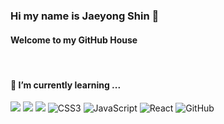 ### Hi my name is Jaeyong Shin 👋
#### Welcome to my GitHub House
<br/>
<h4> 🌱 I’m currently learning ... </h4>

<img src="https://img.shields.io/badge/Python-3776AB?style=for-the-badge&logo=Python&logoColor=white">
<img src="https://img.shields.io/badge/-HTML5-F05032?style=for-the-badge&logo=html5&logoColor=ffffff"/>
<img src="https://img.shields.io/badge/Spring-6DB33F?style=for-the-badge&logo=spring&logoColor=ffffff"/>
<img alt="CSS3" src ="https://img.shields.io/badge/CSS3-007ACC.svg?style=for-the-badge&logo=css3"/>
<img alt="JavaScript" src ="https://img.shields.io/badge/-JavaScript-F7DF1E?style=for-the-badge&logo=javascript&logoColor=000000"/>
<img alt="React" src ="https://img.shields.io/badge/-React-222222?style=for-the-badge&logo=react"/>
<img alt="GitHub" src ="https://img.shields.io/badge/GitHub-181717?style=for-the-badge&logo=github"/>

<!--
**sls0263/sls0263** is a ✨ _special_ ✨ repository because its `README.md` (this file) appears on your GitHub profile.

Here are some ideas to get you started:

- 🔭 I’m currently working on ...
- 🌱 I’m currently learning ...
- 👯 I’m looking to collaborate on ...
- 🤔 I’m looking for help with ...
- 💬 Ask me about ...
- 📫 How to reach me: ...
- 😄 Pronouns: ...
- ⚡ Fun fact: ...
-->

